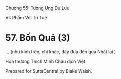  

Chương 55: Tương Ưng Dự Lưu

VI: Phẩm Với Trí Tuệ

# 57\. Bốn Quả (3)

… (như kinh trên, chỉ khác, đây đưa đến quả Nhất lai )

Hòa thượng Thích Minh Châu dịch Việt.

Prepared for SuttaCentral by Blake Walsh.